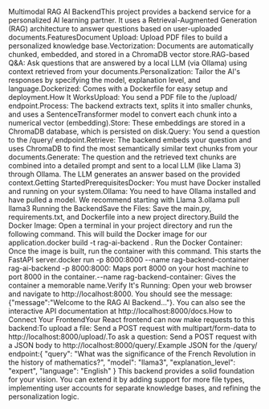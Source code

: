 Multimodal RAG AI BackendThis project provides a backend service for a personalized AI learning partner. It uses a Retrieval-Augmented Generation (RAG) architecture to answer questions based on user-uploaded documents.FeaturesDocument Upload: Upload PDF files to build a personalized knowledge base.Vectorization: Documents are automatically chunked, embedded, and stored in a ChromaDB vector store.RAG-based Q&A: Ask questions that are answered by a local LLM (via Ollama) using context retrieved from your documents.Personalization: Tailor the AI's responses by specifying the model, explanation level, and language.Dockerized: Comes with a Dockerfile for easy setup and deployment.How It WorksUpload: You send a PDF file to the /upload/ endpoint.Process: The backend extracts text, splits it into smaller chunks, and uses a SentenceTransformer model to convert each chunk into a numerical vector (embedding).Store: These embeddings are stored in a ChromaDB database, which is persisted on disk.Query: You send a question to the /query/ endpoint.Retrieve: The backend embeds your question and uses ChromaDB to find the most semantically similar text chunks from your documents.Generate: The question and the retrieved text chunks are combined into a detailed prompt and sent to a local LLM (like Llama 3) through Ollama. The LLM generates an answer based on the provided context.Getting StartedPrerequisitesDocker: You must have Docker installed and running on your system.Ollama: You need to have Ollama installed and have pulled a model. We recommend starting with Llama 3.ollama pull llama3
Running the BackendSave the Files: Save the main.py, requirements.txt, and Dockerfile into a new project directory.Build the Docker Image: Open a terminal in your project directory and run the following command. This will build the Docker image for our application.docker build -t rag-ai-backend .
Run the Docker Container: Once the image is built, run the container with this command. This starts the FastAPI server.docker run -p 8000:8000 --name rag-backend-container rag-ai-backend
-p 8000:8000: Maps port 8000 on your host machine to port 8000 in the container.--name rag-backend-container: Gives the container a memorable name.Verify It's Running: Open your web browser and navigate to http://localhost:8000. You should see the message: {"message":"Welcome to the RAG AI Backend..."}. You can also see the interactive API documentation at http://localhost:8000/docs.How to Connect Your FrontendYour React frontend can now make requests to this backend:To upload a file: Send a POST request with multipart/form-data to http://localhost:8000/upload/.To ask a question: Send a POST request with a JSON body to http://localhost:8000/query/.Example JSON for the /query/ endpoint:{
  "query": "What was the significance of the French Revolution in the history of mathematics?",
  "model": "llama3",
  "explanation_level": "expert",
  "language": "English"
}
This backend provides a solid foundation for your vision. You can extend it by adding support for more file types, implementing user accounts for separate knowledge bases, and refining the personalization logic.